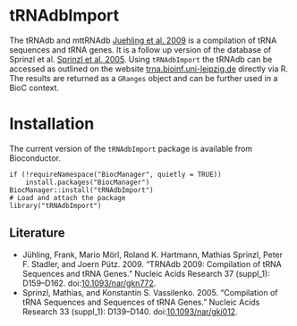 # tRNAdbImport

The tRNAdb and mttRNAdb [Juehling et al. 2009](#Literature) is a compilation of
tRNA sequences and tRNA genes. It is a follow up version of the database of
Sprinzl et al. [Sprinzl et al. 2005](#Literature).
Using `tRNAdbImport` the tRNAdb can be accessed as outlined on the website
[trna.bioinf.uni-leipzig.de](trna.bioinf.uni-leipzig.de) directly via R. The
results are returned as a `GRanges` object and can be further used in a
BioC context.

# Installation

The current version of the `tRNAdbImport` package is available from Bioconductor.
 
```{r}
if (!requireNamespace("BiocManager", quietly = TRUE))
    install.packages("BiocManager")
BiocManager::install("tRNAdbImport")
# Load and attach the package
library("tRNAdbImport")
```

## Literature

- Jühling, Frank, Mario Mörl, Roland K. Hartmann, Mathias Sprinzl, Peter F.
Stadler, and Joern Pütz. 2009. “TRNAdb 2009: Compilation of tRNA Sequences and
tRNA Genes.” Nucleic Acids Research 37 (suppl_1): D159–D162.
doi:[10.1093/nar/gkn772](https://doi.org/10.1093/nar/gkn772).
- Sprinzl,
Mathias, and Konstantin S. Vassilenko. 2005. “Compilation of tRNA Sequences and
Sequences of tRNA Genes.” Nucleic Acids Research 33 (suppl_1): D139–D140.
doi:[10.1093/nar/gki012](https://doi.org/10.1093/nar/gki012).

